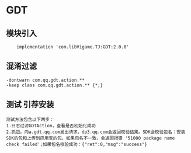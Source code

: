 # GDT

## 模块引入

```text
    implementation 'com.libVigame.TJ:GDT:2.0.0'
```


## 混淆过滤

```text
-dontwarn com.qq.gdt.action.**
-keep class com.qq.gdt.action.** {*;}
```

## 测试 引荐安装
```text
测试方法包含以下两步：
1.日志过滤GDTAction，查看是否初始化成功
2.抓包。向a.gdt.qq.com发出请求，dp3.qq.com会返回校验结果。SDK会校验包名：安装SDK的包和上传到应用宝的包，如果包名不一致，会返回报错 '51000 package name check failed';如果包名校验成功：{"ret":0,"msg":"success"}
```